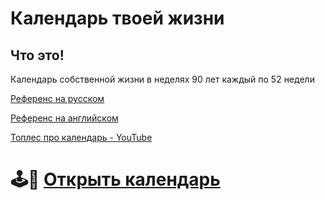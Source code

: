 # Календарь твоей жизни

## Что это!
Календарь собственной жизни в неделях 90 лет каждый по 52 недели

[Референс на русском](https://interesno.co/myself/5ec6770b787b/)

[Референс на английском](https://waitbutwhy.com/2014/05/life-weeks.html)

[Топлес про календарь - YouTube](https://www.youtube.com/embed/KGfFunFV2Ck/)

# 🕹️🍎 [Открыть календарь](https://ilushinvanya.github.io/Calendar/www)

